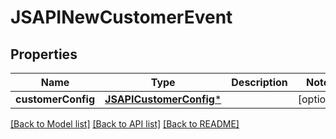 # JSAPINewCustomerEvent

## Properties
Name | Type | Description | Notes
------------ | ------------- | ------------- | -------------
**customerConfig** | [**JSAPICustomerConfig***](JSAPICustomerConfig.md) |  | [optional] 

[[Back to Model list]](../README.md#documentation-for-models) [[Back to API list]](../README.md#documentation-for-api-endpoints) [[Back to README]](../README.md)


